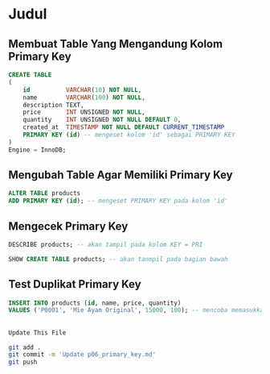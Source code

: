 # Judul

## Membuat Table Yang Mengandung Kolom Primary Key
```sql
CREATE TABLE
(
    id          VARCHAR(10) NOT NULL,
    name        VARCHAR(100) NOT NULL,
    description TEXT,
    price       INT UNSIGNED NOT NULL,
    quantity    INT UNSIGNED NOT NULL DEFAULT 0,
    created_at  TIMESTAMP NOT NULL DEFAULT CURRENT_TIMESTAMP
    PRIMARY KEY (id) -- mengeset kolom 'id' sebagai PRIMARY KEY
)
Engine = InnoDB;
```

## Mengubah Table Agar Memiliki Primary Key
```sql
ALTER TABLE products
ADD PRIMARY KEY (id); -- mengeset PRIMARY KEY pada kolom 'id'
```

## Mengecek Primary Key
```sql
DESCRIBE products; -- akan tampil pada kolom KEY = PRI
```
```sql
SHOW CREATE TABLE products; -- akan tanmpil pada bagian bawah
```

## Test Duplikat Primary Key
```sql
INSERT INTO products (id, name, price, quantity) 
VALUES ('P0001', 'Mie Ayam Original', 15000, 100); -- mencoba memasukkan data dengan primary key yang sama --> error
```

##
```bash
Update This File
```
```bash
git add .
git commit -m 'Update p06_primary_key.md'
git push

```